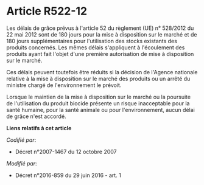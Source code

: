 # Article R522-12

Les délais de grâce prévus à l'article 52 du règlement (UE) n° 528/2012 du 22 mai 2012 sont de 180 jours pour la mise à
disposition sur le marché et de 180 jours supplémentaires pour l'utilisation des stocks existants des produits concernés. Les
mêmes délais s'appliquent à l'écoulement des produits ayant fait l'objet d'une première autorisation de mise à disposition
sur le marché.

Ces délais peuvent toutefois être réduits si la décision de l'Agence nationale relative à la mise à disposition sur le marché
des produits ou un arrêté du ministre chargé de l'environnement le prévoit.

Lorsque le maintien de la mise à disposition sur le marché ou la poursuite de l'utilisation du produit biocide présente un
risque inacceptable pour la santé humaine, pour la santé animale ou pour l'environnement, aucun délai de grâce n'est accordé.

**Liens relatifs à cet article**

_Codifié par_:

  - Décret n°2007-1467 du 12 octobre 2007

_Modifié par_:

  - Décret n°2016-859 du 29 juin 2016 - art. 1
